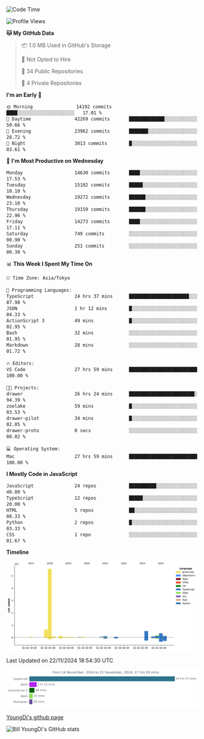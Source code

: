 <!--START_SECTION:waka-->
![Code Time](http://img.shields.io/badge/Code%20Time-1%2C043%20hrs%2056%20mins-blue)

![Profile Views](http://img.shields.io/badge/Profile%20Views-0-blue)

**🐱 My GitHub Data** 

> 📦 1.0 MB Used in GitHub's Storage 
 > 
> 🚫 Not Opted to Hire
 > 
> 📜 34 Public Repositories 
 > 
> 🔑 4 Private Repositories 
 > 
**I'm an Early 🐤** 

```text
🌞 Morning                14192 commits       ████░░░░░░░░░░░░░░░░░░░░░   17.01 % 
🌆 Daytime                42269 commits       █████████████░░░░░░░░░░░░   50.66 % 
🌃 Evening                23962 commits       ███████░░░░░░░░░░░░░░░░░░   28.72 % 
🌙 Night                  3013 commits        █░░░░░░░░░░░░░░░░░░░░░░░░   03.61 % 
```
📅 **I'm Most Productive on Wednesday** 

```text
Monday                   14630 commits       ████░░░░░░░░░░░░░░░░░░░░░   17.53 % 
Tuesday                  15102 commits       █████░░░░░░░░░░░░░░░░░░░░   18.10 % 
Wednesday                19272 commits       ██████░░░░░░░░░░░░░░░░░░░   23.10 % 
Thursday                 19159 commits       ██████░░░░░░░░░░░░░░░░░░░   22.96 % 
Friday                   14273 commits       ████░░░░░░░░░░░░░░░░░░░░░   17.11 % 
Saturday                 749 commits         ░░░░░░░░░░░░░░░░░░░░░░░░░   00.90 % 
Sunday                   251 commits         ░░░░░░░░░░░░░░░░░░░░░░░░░   00.30 % 
```


📊 **This Week I Spent My Time On** 

```text
🕑︎ Time Zone: Asia/Tokyo

💬 Programming Languages: 
TypeScript               24 hrs 37 mins      ██████████████████████░░░   87.98 % 
JSON                     1 hr 12 mins        █░░░░░░░░░░░░░░░░░░░░░░░░   04.33 % 
ActionScript 3           49 mins             █░░░░░░░░░░░░░░░░░░░░░░░░   02.95 % 
Bash                     32 mins             ░░░░░░░░░░░░░░░░░░░░░░░░░   01.95 % 
Markdown                 28 mins             ░░░░░░░░░░░░░░░░░░░░░░░░░   01.72 % 

🔥 Editors: 
VS Code                  27 hrs 59 mins      █████████████████████████   100.00 % 

🐱‍💻 Projects: 
drawer                   26 hrs 24 mins      ████████████████████████░   94.39 % 
zoolake                  59 mins             █░░░░░░░░░░░░░░░░░░░░░░░░   03.53 % 
drawer-pilot             34 mins             █░░░░░░░░░░░░░░░░░░░░░░░░   02.05 % 
drawer-proto             0 secs              ░░░░░░░░░░░░░░░░░░░░░░░░░   00.02 % 

💻 Operating System: 
Mac                      27 hrs 59 mins      █████████████████████████   100.00 % 
```

**I Mostly Code in JavaScript** 

```text
JavaScript               24 repos            ██████████░░░░░░░░░░░░░░░   40.00 % 
TypeScript               12 repos            █████░░░░░░░░░░░░░░░░░░░░   20.00 % 
HTML                     5 repos             ██░░░░░░░░░░░░░░░░░░░░░░░   08.33 % 
Python                   2 repos             █░░░░░░░░░░░░░░░░░░░░░░░░   03.33 % 
CSS                      1 repo              ░░░░░░░░░░░░░░░░░░░░░░░░░   01.67 % 
```



**Timeline**

![Lines of Code chart](https://raw.githubusercontent.com/Youngdi/Youngdi/master/assets/bar_graph.png)


 Last Updated on 22/11/2024 18:54:30 UTC
<!--END_SECTION:waka-->

![wakatime](./images/stat.svg)

[YoungDi's github page](https://youngdi.github.io)

![Bill YoungDi's GitHub stats](https://github-readme-stats.vercel.app/api?username=youngdi&count_private=true&show_icons=true)
